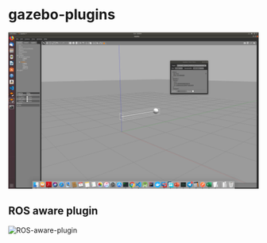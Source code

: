 # gazebo-plugins

![apply-force-to-link1](https://github.com/henok-tesfaye/gazebo-plugins/blob/master/apply-force.png)

## ROS aware plugin

![ROS-aware-plugin](https://github.com/henok-tesfaye/gazebo-plugins/blob/master/ROS-aware-plugin)
